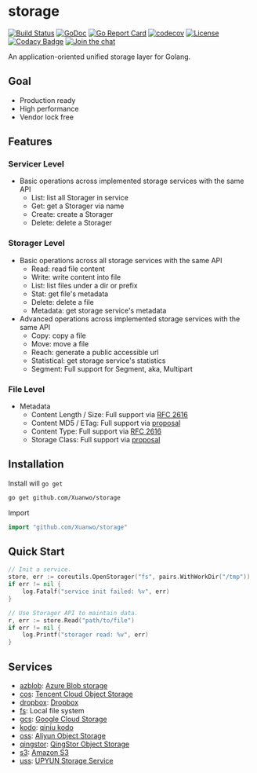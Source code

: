 # storage

[![Build Status](https://travis-ci.com/Xuanwo/storage.svg?branch=master)](https://travis-ci.com/Xuanwo/storage)
[![GoDoc](https://godoc.org/github.com/Xuanwo/storage?status.svg)](https://godoc.org/github.com/Xuanwo/storage)
[![Go Report Card](https://goreportcard.com/badge/github.com/Xuanwo/storage)](https://goreportcard.com/report/github.com/Xuanwo/storage)
[![codecov](https://codecov.io/gh/Xuanwo/storage/branch/master/graph/badge.svg)](https://codecov.io/gh/Xuanwo/storage)
[![License](https://img.shields.io/badge/license-apache%20v2-blue.svg)](https://github.com/Xuanwo/storage/blob/master/LICENSE)
[![Codacy Badge](https://api.codacy.com/project/badge/Grade/15867a455afc4f24a763a5ed1011e05a)](https://app.codacy.com/manual/Xuanwo/storage?utm_source=github.com&utm_medium=referral&utm_content=Xuanwo/storage&utm_campaign=Badge_Grade_Settings)
[![Join the chat](https://img.shields.io/badge/chat-online-blue?style=flat&logo=telegram)](https://t.me/storage_dev)

An application-oriented unified storage layer for Golang.

## Goal

- Production ready
- High performance
- Vendor lock free

## Features

### Servicer Level

- Basic operations across implemented storage services with the same API
  - List: list all Storager in service
  - Get: get a Storager via name
  - Create: create a Storager
  - Delete: delete a Storager

### Storager Level

- Basic operations across all storage services with the same API
  - Read: read file content
  - Write: write content into file
  - List: list files under a dir or prefix
  - Stat: get file's metadata
  - Delete: delete a file
  - Metadata: get storage service's metadata
- Advanced operations across implemented storage services with the same API
  - Copy: copy a file
  - Move: move a file
  - Reach: generate a public accessible url
  - Statistical: get storage service's statistics
  - Segment: Full support for Segment, aka, Multipart

### File Level

- Metadata
  - Content Length / Size: Full support via [RFC 2616](https://tools.ietf.org/html/rfc2616)
  - Content MD5 / ETag: Full support via [proposal](docs/design/14-normalize-content-hash-check.md)
  - Content Type: Full support via [RFC 2616](https://tools.ietf.org/html/rfc2616)
  - Storage Class: Full support via [proposal](docs/design/8-normalize-metadata-storage-class.md)  

## Installation

Install will `go get`

```bash
go get github.com/Xuanwo/storage
```

Import

```go
import "github.com/Xuanwo/storage"
```

## Quick Start

```go
// Init a service.
store, err := coreutils.OpenStorager("fs", pairs.WithWorkDir("/tmp"))
if err != nil {
    log.Fatalf("service init failed: %v", err)
}

// Use Storager API to maintain data.
r, err := store.Read("path/to/file")
if err != nil {
    log.Printf("storager read: %v", err)
}
```

## Services

- [azblob](./services/azblob/): [Azure Blob storage](https://docs.microsoft.com/en-us/azure/storage/blobs/)
- [cos](./services/cos/): [Tencent Cloud Object Storage](https://cloud.tencent.com/product/cos)
- [dropbox](./services/dropbox/): [Dropbox](https://www.dropbox.com)
- [fs](./services/fs/): Local file system
- [gcs](./services/gcs/): [Google Cloud Storage](https://cloud.google.com/storage/)
- [kodo](./services/kodo/): [qiniu kodo](https://www.qiniu.com/products/kodo)
- [oss](./services/oss/): [Aliyun Object Storage](https://www.aliyun.com/product/oss)
- [qingstor](./services/qingstor/): [QingStor Object Storage](https://www.qingcloud.com/products/qingstor/)
- [s3](./services/s3/): [Amazon S3](https://aws.amazon.com/s3/)
- [uss](./services/uss/): [UPYUN Storage Service](https://www.upyun.com/products/file-storage)
